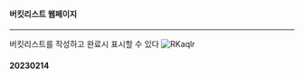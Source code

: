 #### 버킷리스트 웹페이지
---
버킷리스트를 작성하고 완료시 표시할 수 있다
![RKaqlr](https://user-images.githubusercontent.com/83630075/218720264-2aacdb5a-f5d1-4b6b-aa9b-7b6a4917e56b.png)
#### 20230214
